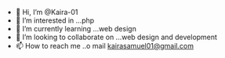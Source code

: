 - 👋 Hi, I’m @Kaira-01
- 👀 I’m interested in ...php
- 🌱 I’m currently learning ...web design
- 💞️ I’m looking to collaborate on ...web design and development 
- 📫 How to reach me ..o mail kairasamuel01@gmail.com

<!---
Kaira-01/Kaira-01 is a ✨ special ✨ repository because its `README.md` (this file) appears on your GitHub profile.
You can click the Preview link to take a look at your changes.
--->
